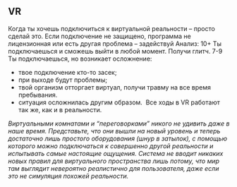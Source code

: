## VR
Когда ты хочешь подключиться к виртуальной реальности – просто сделай это. Если подключение не защищено, программа не лицензионная или есть другая проблема – задействуй Анализ:
10+ Ты подключаешься и сможешь выйти в любой момент. Получи глитч.
7-9 Ты подключаешься, но возникает осложнение:
- твое подключение кто-то засек;
- при выходе будут проблемы;
- твой организм отторгает виртуал, получи травму на все время пребывания.
- ситуация осложнилась другим образом. 
Все ходы в VR работают так же, как и в реальности.

*Виртуальными комнатами и “переговорками” никого не удивить даже в наше время. Представьте, что они вышли на новый уровень и теперь достаточно лишь простого оборудования (шнур в затылок), с помощью которого можно подключаться к совершенно другой реальности и испытывать самые настоящие ощущения. Система не вводит никаких новых правил для виртуального пространства лишь потому, что мир там выглядит невероятно реалистично для пользователя, даже если это не симуляция похожей реальности.*